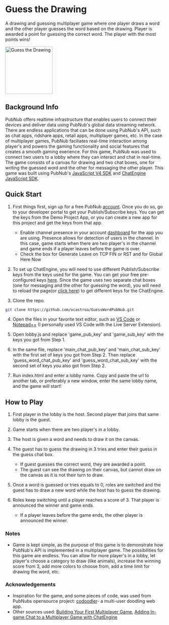 # Guess the Drawing

A drawing and guessing multiplayer game where one player draws a word and the other player guesses the word based on the drawing. Player is awarded a point for guessing the correct word. The player with the most points wins!

<img alt="Guess the Drawing" align="center" src="https://www.dropbox.com/s/apb4slq071he06x/project_pic.png?dl=0" height="150">

## Background Info

PubNub offers realtime infrastructure that enables users to connect their devices and deliver data using PubNub's global data streaming network. There are endless applications that can be done using PubNub's API, such as chat apps, ridshare apps, retail apps, multiplayer games, etc. In the case of multiplayer games, PubNub faciliates real-time interaction among player's and powers the gaming functionality and social features that creates a smooth gaming exerience. For this game, PubNub was used to connect two users to a lobby where they can interact and chat in real-time. The game consists of a canvas for drawing and two chat boxes, one for writing the guessed word and the other for messaging the other player. This game was built using PubNub's [JavaScript V4 SDK](https://www.pubnub.com/docs/web-javascript/pubnub-javascript-sdk) and [ChatEngine JavaScript SDK](https://www.pubnub.com/docs/chat-engine/getting-started). 

## Quick Start

1) First things first, sign up for a free PubNub [account](https://dashboard.pubnub.com/signup). Once you do so, go to your developer portal to get your Publish/Subscribe keys. You can get the keys from the Demo Project App, or you can create a new app for this project and get the keys from that app. 
    - Enable channel presence in your account [dashboard](https://admin.pubnub.com/#/user/) for the app you are using. Presence allows for detection of users in the channel. In this case, game starts when there are two player's in the channel and game ends if a player leaves before the game is over.
    - Check the box for Generate Leave on TCP FIN or RST and for Global Here Now

2) To set up ChatEngine, you will need to use different Publish/Subscribe keys from the keys used for the game. You can get your free pre-configured keys [here](https://www.pubnub.com/tutorials/chatengine/). Since the game uses two separate chat boxes (one for messaging and the other for guessing the word), you will need to reload the page(or [click here](https://www.pubnub.com/tutorials/chatengine/)) to get different keys for the ChatEngine.

3) Clone the repo.
```bash
git clone https://github.com/ocastroa/GuessWordPubNub.git
```
4) Open the files in your favorite text editor, such as [VS Code](https://code.visualstudio.com/download) or [Notepad++](https://notepad-plus-plus.org/download/v7.6.4.html) (I personally used VS Code with the Live Server Extension). 

5) Open lobby.js and replace 'game_pub_key' and 'game_sub_key' with the keys you got from Step 1. 

6) In the same file, replace 'main_chat_pub_key' and 'main_chat_sub_key' with the first set of keys you got from Step 2. Then replace 'guess_word_chat_pub_key' and 'guess_word_chat_sub_key' with the second set of keys you also got from Step 2.

7) Run index.html and enter a lobby name. Copy and paste the url to another tab, or preferably a new window, enter the same lobby name, and the game will start!

## How to Play

1) First player in the lobby is the host. Second player that joins that same lobby is the guest.

2) Game starts when there are two player's in a lobby.

3) The host is given a word and needs to draw it on the canvas.

4) The guest has to guess the drawing in 3 tries and enter their guess in the guess chat box. 
    - If guest guesses the correct word, they are awarded a point.
    - The guest can see the drawing on their canvas, but cannot draw on the canvas as it is not their turn to draw. 

5) Once a word is guessed or tries equals to 0, roles are switched and the guest has to draw a new word while the host has to guess the drawing.

6) Roles keep switching until a player reaches a score of 3. That player is announced the winner and game ends.
    - If a player leaves before the game ends, the other player is announced the winner.

### Notes

- Game is kept simple, as the purpose of this game is to demonstrate how PubNub's API is implemented in a multiplayer game. The possibilities for this game are endless. You can allow for more player's in a lobby, let player's choose a category to draw (like animals), increase the winning score from 3, add more colors to choose from, add a time limit for drawing the word, etc.

### Acknowledgements

- Inspiration for the game, and some pieces of code, was used from PubNubs opensource project: [codoodler](https://github.com/pubnub/codoodler)- a multi-user doodling web app. 
- Other sources used: [Building Your First Multiplayer Game](https://www.pubnub.com/tutorials/javascript/multiplayer-game/), [Adding In-game Chat to a Multiplayer Game with ChatEngine](https://www.pubnub.com/blog/in-game-multiplayer-chat-with-chatengine/)
 
